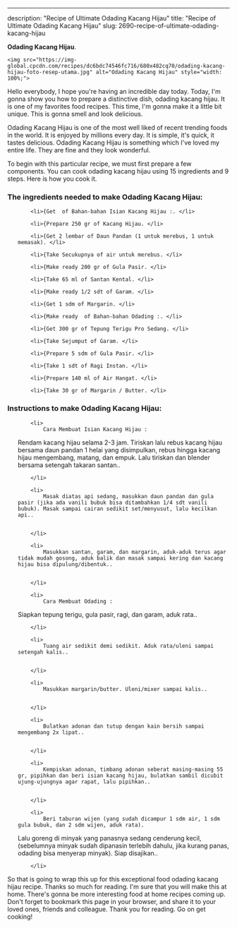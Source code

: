 ---
description: "Recipe of Ultimate Odading Kacang Hijau"
title: "Recipe of Ultimate Odading Kacang Hijau"
slug: 2690-recipe-of-ultimate-odading-kacang-hijau

<p>
	<strong>Odading Kacang Hijau</strong>. 
	
</p>
<p>
	
	<img src="https://img-global.cpcdn.com/recipes/dc6bdc74546fc716/680x482cq70/odading-kacang-hijau-foto-resep-utama.jpg" alt="Odading Kacang Hijau" style="width: 100%;">
	
	
</p>
<p>
	Hello everybody, I hope you're having an incredible day today. Today, I'm gonna show you how to prepare a distinctive dish, odading kacang hijau. It is one of my favorites food recipes. This time, I'm gonna make it a little bit unique. This is gonna smell and look delicious.
</p>
	
<p>
	
</p>
<p>
	Odading Kacang Hijau is one of the most well liked of recent trending foods in the world. It is enjoyed by millions every day. It is simple, it's quick, it tastes delicious. Odading Kacang Hijau is something which I've loved my entire life. They are fine and they look wonderful.
</p>

<p>
To begin with this particular recipe, we must first prepare a few components. You can cook odading kacang hijau using 15 ingredients and 9 steps. Here is how you cook it.
</p>

<h3>The ingredients needed to make Odading Kacang Hijau:</h3>

<ol>
	
		<li>{Get  of Bahan-bahan Isian Kacang Hijau :. </li>
	
		<li>{Prepare 250 gr of Kacang Hijau. </li>
	
		<li>{Get 2 lembar of Daun Pandan (1 untuk merebus, 1 untuk memasak). </li>
	
		<li>{Take Secukupnya of air untuk merebus. </li>
	
		<li>{Make ready 200 gr of Gula Pasir. </li>
	
		<li>{Take 65 ml of Santan Kental. </li>
	
		<li>{Make ready 1/2 sdt of Garam. </li>
	
		<li>{Get 1 sdm of Margarin. </li>
	
		<li>{Make ready  of Bahan-bahan Odading :. </li>
	
		<li>{Get 300 gr of Tepung Terigu Pro Sedang. </li>
	
		<li>{Take Sejumput of Garam. </li>
	
		<li>{Prepare 5 sdm of Gula Pasir. </li>
	
		<li>{Take 1 sdt of Ragi Instan. </li>
	
		<li>{Prepare 140 ml of Air Hangat. </li>
	
		<li>{Take 30 gr of Margarin / Butter. </li>
	
</ol>
<p>
	
</p>

<h3>Instructions to make Odading Kacang Hijau:</h3>

<ol>
	
		<li>
			Cara Membuat Isian Kacang Hijau :

Rendam kacang hijau selama 2-3 jam. Tiriskan lalu rebus kacang hijau bersama daun pandan 1 helai yang disimpulkan, rebus hingga kacang hijau mengembang, matang, dan empuk. Lalu tiriskan dan blender bersama setengah takaran santan..
			
			
		</li>
	
		<li>
			Masak diatas api sedang, masukkan daun pandan dan gula pasir (jika ada vanili bubuk bisa ditambahkan 1/4 sdt vanili bubuk). Masak sampai cairan sedikit set/menyusut, lalu kecilkan api..
			
			
		</li>
	
		<li>
			Masukkan santan, garam, dan margarin, aduk-aduk terus agar tidak mudah gosong, aduk balik dan masak sampai kering dan kacang hijau bisa dipulung/dibentuk..
			
			
		</li>
	
		<li>
			Cara Membuat Odading :

Siapkan tepung terigu, gula pasir, ragi, dan garam, aduk rata..
			
			
		</li>
	
		<li>
			Tuang air sedikit demi sedikit. Aduk rata/uleni sampai setengah kalis..
			
			
		</li>
	
		<li>
			Masukkan margarin/butter. Uleni/mixer sampai kalis..
			
			
		</li>
	
		<li>
			Bulatkan adonan dan tutup dengan kain bersih sampai mengembang 2x lipat..
			
			
		</li>
	
		<li>
			Kempiskan adonan, timbang adonan seberat masing-masing 55 gr, pipihkan dan beri isian kacang hijau, bulatkan sambil dicubit ujung-ujungnya agar rapat, lalu pipihkan..
			
			
		</li>
	
		<li>
			Beri taburan wijen (yang sudah dicampur 1 sdm air, 1 sdm gula bubuk, dan 2 sdm wijen, aduk rata).
Lalu goreng di minyak yang panasnya sedang cenderung kecil, (sebelumnya minyak sudah dipanasin terlebih dahulu, jika kurang panas, odading bisa menyerap minyak).
Siap disajikan..
			
			
		</li>
	
</ol>

<p>
	
</p>

<p>
	So that is going to wrap this up for this exceptional food odading kacang hijau recipe. Thanks so much for reading. I'm sure that you will make this at home. There's gonna be more interesting food at home recipes coming up. Don't forget to bookmark this page in your browser, and share it to your loved ones, friends and colleague. Thank you for reading. Go on get cooking!
</p>
